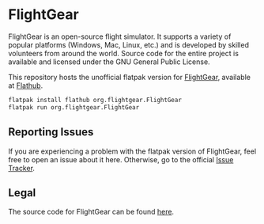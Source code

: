 # FlightGear

FlightGear is an open-source flight simulator.
It supports a variety of popular platforms (Windows, Mac, Linux, etc.) and is developed by skilled volunteers from around the world.
Source code for the entire project is available and licensed under the GNU General Public License.

This repository hosts the unofficial flatpak version for [FlightGear](https://www.flightgear.org/), available at [Flathub](https://flathub.org/bg/apps/org.flightgear.FlightGear).

```sh
flatpak install flathub org.flightgear.FlightGear
flatpak run org.flightgear.FlightGear
```

## Reporting Issues

If you are experiencing a problem with the flatpak version of FlightGear, feel free to open an issue about it here.
Otherwise, go to the official [Issue Tracker](https://gitlab.com/groups/flightgear/-/issues/).

## Legal

The source code for FlightGear can be found [here](https://gitlab.com/flightgear/flightgear).

